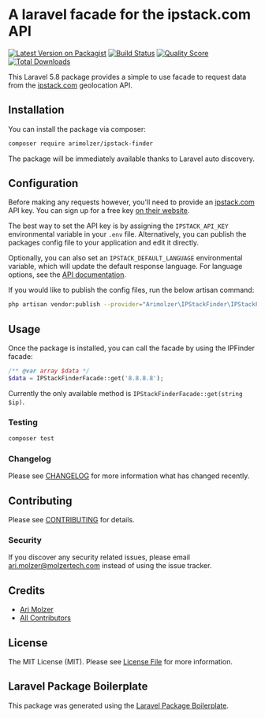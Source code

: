 # A laravel facade for the ipstack.com API

[![Latest Version on Packagist](https://img.shields.io/packagist/v/arimolzer/ipstack-finder.svg?style=flat-square)](https://packagist.org/packages/arimolzer/ipstack-finder)
[![Build Status](https://img.shields.io/travis/arimolzer/ipstack-finder/master.svg?style=flat-square)](https://travis-ci.org/arimolzer/ipstack-finder)
[![Quality Score](https://img.shields.io/scrutinizer/g/arimolzer/ipstack-finder.svg?style=flat-square)](https://scrutinizer-ci.com/g/arimolzer/ipstack-finder)
[![Total Downloads](https://img.shields.io/packagist/dt/arimolzer/ipstack-finder.svg?style=flat-square)](https://packagist.org/packages/arimolzer/ipstack-finder)

This Laravel 5.8 package provides a simple to use facade to request data from the [ipstack.com](https://ipstack.com) geolocation API.

## Installation

You can install the package via composer:

```bash
composer require arimolzer/ipstack-finder
```

The package will be immediately available thanks to Laravel auto discovery.

## Configuration

Before making any requests however, you'll need to provide an [ipstack.com](https://ipstack.com) API key. You can sign up for a free key [on their website](https://ipstack.com/product).

The best way to set the API key is by assigning the `IPSTACK_API_KEY` environmental variable in your `.env` file. Alternatively, you can publish the packages config file to your application and edit it directly.

Optionally, you can also set an `IPSTACK_DEFAULT_LANGUAGE` environmental variable, which will update the default response language. For language options, see the [API documentation](https://ipstack.com/documentation#language).

If you would like to publish the config files, run the below artisan command:
```bash
php artisan vendor:publish --provider="Arimolzer\IPStackFinder\IPStackFinderServiceProvider"
```

## Usage

Once the package is installed, you can call the facade by using the IPFinder facade:

``` php
/** @var array $data */
$data = IPStackFinderFacade::get('8.8.8.8');
```

Currently the only available method is `IPStackFinderFacade::get(string $ip)`.

### Testing

``` bash
composer test
```

### Changelog

Please see [CHANGELOG](CHANGELOG.md) for more information what has changed recently.

## Contributing

Please see [CONTRIBUTING](CONTRIBUTING.md) for details.

### Security

If you discover any security related issues, please email ari.molzer@molzertech.com instead of using the issue tracker.

## Credits

- [Ari Molzer](https://github.com/arimolzer)
- [All Contributors](../../contributors)

## License

The MIT License (MIT). Please see [License File](LICENSE.md) for more information.

## Laravel Package Boilerplate

This package was generated using the [Laravel Package Boilerplate](https//laravelpackageboilerplate.com).
